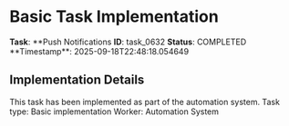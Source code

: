 # Basic Task Implementation

**Task**: **Push Notifications
**ID**: task_0632
**Status**: COMPLETED
**Timestamp\*\*: 2025-09-18T22:48:18.054649

## Implementation Details

This task has been implemented as part of the automation system.
Task type: Basic implementation
Worker: Automation System
